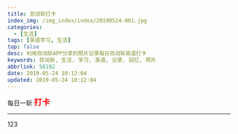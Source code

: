 ```yaml
---
title: 百词斩打卡
index_img: /img_index/index/20190524-001.jpg
categories:
  - [生活]
tags: [英语学习, 生活]
top: false
desc: 利用百词斩APP分享的照片记录每日百词斩英语打卡
keywords: 百词斩, 生活, 学习, 英语, 记录, 回忆, 照片
abbrlink: 58192
date: 2019-05-24 10:12:04
updated: 2019-05-24 10:12:04
---
```


每日一斩
<font size="4" color="red">**打卡**</font>

<!--more-->

<hr />

123